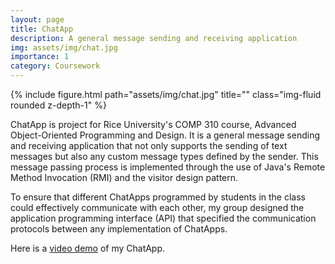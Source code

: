 ```yaml
---
layout: page
title: ChatApp
description: A general message sending and receiving application
img: assets/img/chat.jpg
importance: 1
category: Coursework
---
```

<div class="row">
    <div class="col-sm-8 mt-3 mt-md-0">
        {% include figure.html path="assets/img/chat.jpg" title="" class="img-fluid rounded z-depth-1" %}
    </div>
</div>

ChatApp is project for Rice University's COMP 310 course, Advanced Object-Oriented Programming and Design. It is a general message sending and receiving application that not only supports the sending of text messages but also any custom message types defined by the sender. This message passing process is
implemented through the use of Java's Remote Method Invocation (RMI) and the visitor design pattern.

To ensure that different ChatApps programmed by students in the class could
effectively communicate with each other, my group designed the application programming interface (API) that specified the communication protocols between any implementation of ChatApps.

Here is a <a href="https://www.youtube.com/watch?v=x1PFeNmZKIs">video demo</a> of my ChatApp.
